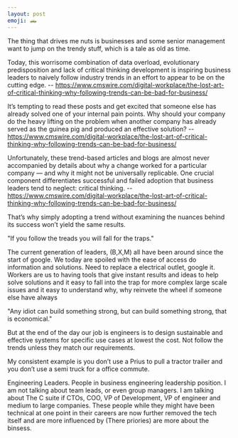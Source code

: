 ```yaml
---
layout: post
emoji: 🛻
---
```


The thing that drives me nuts is businesses and some senior management want to jump on the trendy stuff, which is a tale as old as time. 


Today, this worrisome combination of data overload, evolutionary predisposition and lack of critical thinking development is inspiring business leaders to naively follow industry trends in an effort to appear to be on the cutting edge. -- https://www.cmswire.com/digital-workplace/the-lost-art-of-critical-thinking-why-following-trends-can-be-bad-for-business/

It’s tempting to read these posts and get excited that someone else has already solved one of your internal pain points. Why should your company do the heavy lifting on the problem when another company has already served as the guinea pig and produced an effective solution? -- https://www.cmswire.com/digital-workplace/the-lost-art-of-critical-thinking-why-following-trends-can-be-bad-for-business/

Unfortunately, these trend-based articles and blogs are almost never accompanied by details about why a change worked for a particular company — and why it might not be universally replicable. One crucial component differentiates successful and failed adoption that business leaders tend to neglect: critical thinking. -- https://www.cmswire.com/digital-workplace/the-lost-art-of-critical-thinking-why-following-trends-can-be-bad-for-business/

 That’s why simply adopting a trend without examining the nuances behind its success won’t yield the same results.



"If you follow the treads you will fall for the traps." 


The current generation of leaders, (B,X,M) all have been around since the start of google. We today are spoiled with the ease of access do information and solutions. Need to replace a electrical outlet, google it. Workers are us to having tools that give instant results and ideas to help solve solutions and it easy to fall into the trap for more complex large scale issues and it easy to understand why, why reinvete the wheel if someone else have always  



"Any idiot can build something strong, but can build something strong, that is economical."

But at the end of the day our job is engineers is to design sustainable and effective systems for specific use cases at lowest the cost. Not follow the trends unless they match our requirements.  

My consistent example is you don’t use a Prius to pull a tractor trailer  and you don’t use a semi truck for a office commute.


Engineering Leaders. People in business engineering leadership position. I am not talking about team leads, or even group managers. I am talking about The C suite if CTOs, COO, VP of Development, VP of engineer and medium to large companies. These people while they might have been technical at one point in their careers are now further removed the tech itself and are more influenced by (There priories) are more about the binsess. 

